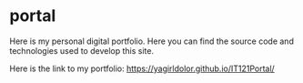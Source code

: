 # portal

Here is my personal digital portfolio. Here you can find the source code and technologies used to develop this site.

Here is the link to my portfolio: https://yagirldolor.github.io/IT121Portal/
